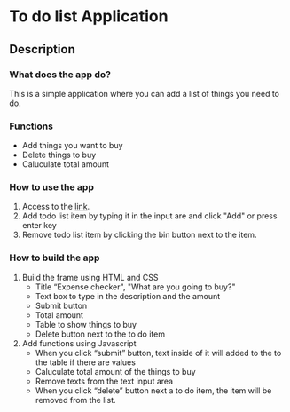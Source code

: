 # To do list Application
  
## Description
### What does the app do?
This is a simple application where you can add a list of things you need to do.
### Functions
* Add things you want to buy
* Delete things to buy
* Caluculate total amount
### How to use the app
1. Access to the [link](https://scproject1-todolist.netlify.app/).  
2. Add todo list item by typing it in the input are and click "Add" or press enter key
3. Remove todo list item by clicking the bin button next to the item.

### How to build the app
1. Build the frame using HTML and CSS
    * Title “Expense checker", "What are you going to buy?"
    * Text box to type in the description and the amount
    * Submit button
    * Total amount
    * Table to show things to buy
    * Delete button next to the to do item
2. Add functions using Javascript
    * When you click “submit” button, text inside of it will added to the to the table if there are values
    * Caluculate total amount of the things to buy
    * Remove texts from the text input area
    * When you click “delete” button next a to do item, the item will be removed from the list.

